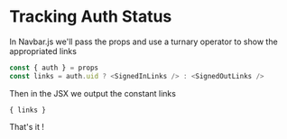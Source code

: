 # Tracking Auth Status

In Navbar.js we'll pass the props and use a turnary operator to show the appropriated links

```js
const { auth } = props
const links = auth.uid ? <SignedInLinks /> : <SignedOutLinks />
```

Then in the JSX we output the constant links

`{ links }`

That's it !
